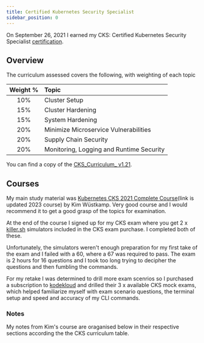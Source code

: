 ```yaml
---
title: Certified Kubernetes Security Specialist
sidebar_position: 0
---
```


On September 26, 2021 I earned my CKS: Certified Kubernetes Security Specialist [certification](https://www.credly.com/badges/1fe5f731-1d6a-48c1-8d2c-60db0ca73f88).

## Overview

The curriculum assessed covers the following, with weighting of each topic

| Weight %   | Topic     |
|:------:|:-----------|
| 10%      | Cluster Setup |
| 15%      | Cluster Hardening |
| 15%      | System Hardening |
| 20% | Minimize Microservice Vulnerabilities      |
| 20%      | Supply Chain Security |
| 20%      | Monitoring, Logging and Runtime Security |

You can find a copy of the [CKS_Curriculum_ v1.21](https://raw.githubusercontent.com/cncf/curriculum/master/CKS_Curriculum_%20v1.21.pdf).

## Courses

My main study material was [Kubernetes CKS 2021 Complete Course](https://www.udemy.com/course/certified-kubernetes-security-specialist/)(link is updated 2023 course) by Kim Wüstkamp. Very good course and I would recommend it to get a good grasp of the topics for examination.

At the end of the course I signed up for my CKS exam where you get 2 x [killer.sh](https://killer.sh) simulators included in the CKS exam purchase. I completed both of these.

Unfortunately, the simulators weren't enough preparation for my first take of the exam and I failed with a 60, where a 67 was required to pass. The exam is 2 hours for 16 questions and I took too long trying to decipher the questions and then fumbling the commands.

For my retake I was determined to drill more exam scenrios so I purchased a subscription to [kodekloud](https://kodekloud.com/) and drilled their 3 x available CKS mock exams, which helped familiarize myself with exam scenario questions, the terminal setup and speed and accuracy of my CLI commands.

### Notes

My notes from Kim's course are oraganised below in their respective sections according the the CKS curriculum table.
